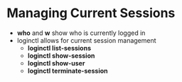 # Managing Current Sessions

* **who** and **w** show who is currently logged in&#x20;
* loginctl allows for current session management&#x20;
  * **loginctl list-sessions**&#x20;
  * **loginctl show-session**&#x20;
  * **loginctl show-user**
  * &#x20;**loginctl terminate-session**



